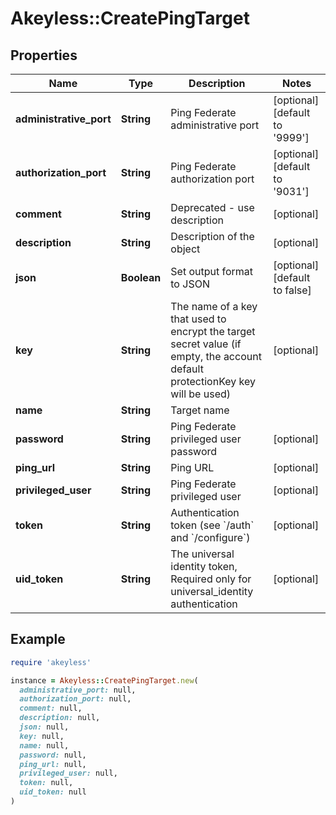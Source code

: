 # Akeyless::CreatePingTarget

## Properties

| Name | Type | Description | Notes |
| ---- | ---- | ----------- | ----- |
| **administrative_port** | **String** | Ping Federate administrative port | [optional][default to &#39;9999&#39;] |
| **authorization_port** | **String** | Ping Federate authorization port | [optional][default to &#39;9031&#39;] |
| **comment** | **String** | Deprecated - use description | [optional] |
| **description** | **String** | Description of the object | [optional] |
| **json** | **Boolean** | Set output format to JSON | [optional][default to false] |
| **key** | **String** | The name of a key that used to encrypt the target secret value (if empty, the account default protectionKey key will be used) | [optional] |
| **name** | **String** | Target name |  |
| **password** | **String** | Ping Federate privileged user password | [optional] |
| **ping_url** | **String** | Ping URL | [optional] |
| **privileged_user** | **String** | Ping Federate privileged user | [optional] |
| **token** | **String** | Authentication token (see &#x60;/auth&#x60; and &#x60;/configure&#x60;) | [optional] |
| **uid_token** | **String** | The universal identity token, Required only for universal_identity authentication | [optional] |

## Example

```ruby
require 'akeyless'

instance = Akeyless::CreatePingTarget.new(
  administrative_port: null,
  authorization_port: null,
  comment: null,
  description: null,
  json: null,
  key: null,
  name: null,
  password: null,
  ping_url: null,
  privileged_user: null,
  token: null,
  uid_token: null
)
```

